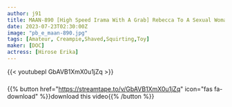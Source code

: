 ```yaml
---
author: j91
title: MAAN-890 [High Speed Irama With A Grab] Rebecca To A Sexual Woman Who Shook Even Though She Was Cheating! Squirting In Seconds When You Blame The Shaved Pussy! ? Suck On A Beautiful Pink Anal! Convulsions Climax With Neck Fingering! Tears In The Eyes Of A Bad Girl With A High-Speed Irama That Grabs Her Head! I Fainted When I Was Having Sex As Much As I Wanted. Reflect On Plenty Of Retaliation Sex! ! [Thorough Throat T*****e] [Standing Woman Erika] (Hirose Erika)
date: 2023-07-23T02:30:00Z
image: "pb_e_maan-890.jpg"
tags: [Amateur, Creampie,Shaved,Squirting,Toy]
maker: [DOC]
actress: [Hirose Erika]
---
```



{{< youtubepl GbAVB1XmX0u1jZq >}}
###

{{% button href="https://streamtape.to/v/GbAVB1XmX0u1jZq" icon="fas fa-download" %}}download this video{{% /button %}}

